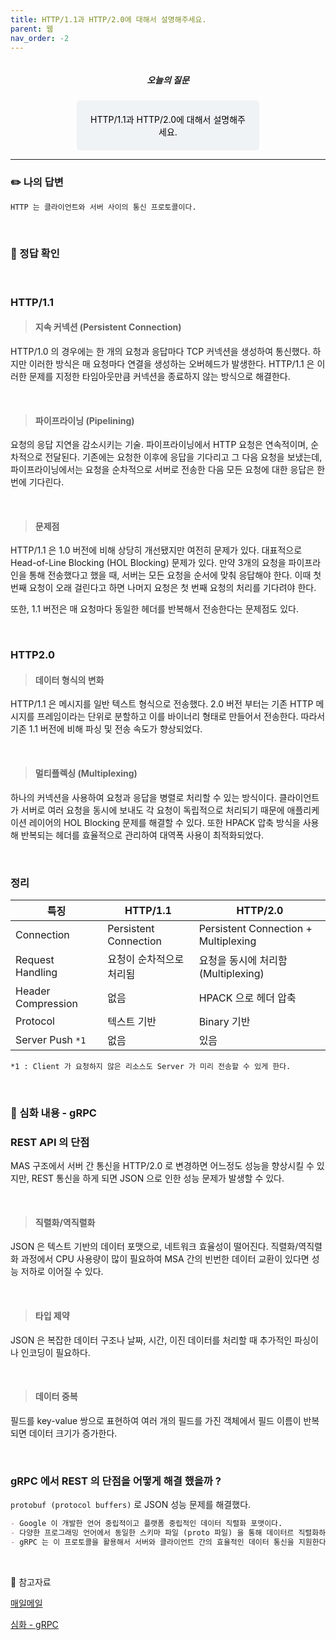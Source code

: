 ```yaml
---
title: HTTP/1.1과 HTTP/2.0에 대해서 설명해주세요.
parent: 웹
nav_order: -2
---
```


<div style="text-align: center; display: flex;
    flex-direction: column;
    align-items: center;">
    <h5>오늘의 질문</h5>
    <div style="color: black; background-color: #F0F3F5; border-radius: 5px; width: 50%; padding: 20px;">
    HTTP/1.1과 HTTP/2.0에 대해서 설명해주세요.
    </div>
</div>

---

### ✏️ 나의 답변
``` markdown
HTTP 는 클라이언트와 서버 사이의 통신 프로토콜이다.
```

<br>

### 📍 정답 확인

<br>

### HTTP/1.1

> #### 지속 커넥션 (Persistent Connection)

HTTP/1.0 의 경우에는 한 개의 요청과 응답마다 TCP 커넥션을 생성하여 통신했다. 하지만 이러한 방식은 매 요청마다 연결을 생성하는 오버헤드가 발생한다. HTTP/1.1 은 이러한 문제를 지정한 타임아웃만큼 커넥션을 종료하지 않는 방식으로 해결한다.

<br>

> #### 파이프라이닝 (Pipelining)

요청의 응답 지연을 감소시키는 기술. 파이프라이닝에서 HTTP 요청은 연속적이며, 순차적으로 전달된다. 기존에는 요청한 이후에 응답을 기다리고 그 다음 요청을 보냈는데, 파이프라이닝에서는 요청을 순차적으로 서버로 전송한 다음 모든 요청에 대한 응답은 한 번에 기다린다.

<br>

> #### 문제점

HTTP/1.1 은 1.0 버전에 비해 상당히 개선됐지만 여전히 문제가 있다. 대표적으로 Head-of-Line Blocking (HOL Blocking) 문제가 있다. 만약 3개의 요청을 파이프라인을 통해 전송했다고 했을 때, 서버는 모든 요청을 순서에 맞춰 응답해야 한다. 이때 첫 번째 요청이 오래 걸린다고 하면 나머지 요청은 첫 번째 요청의 처리를 기다려야 한다.

또한, 1.1 버전은 매 요청마다 동일한 헤더를 반복해서 전송한다는 문제점도 있다.

<br>

### HTTP2.0

> #### 데이터 형식의 변화

HTTP/1.1 은 메시지를 일반 텍스트 형식으로 전송했다. 2.0 버전 부터는 기존 HTTP 메시지를 프레임이라는 단위로 분할하고 이를 바이너리 형태로 만들어서 전송한다. 따라서 기존 1.1 버전에 비해 파싱 및 전송 속도가 향상되었다.

<br>

> #### 멀티플렉싱 (Multiplexing)

하나의 커넥션을 사용하여 요청과 응답을 병렬로 처리할 수 있는 방식이다. 클라이언트가 서버로 여러 요청을 동시에 보내도 각 요청이 독립적으로 처리되기 때문에 애플리케이션 레이어의 HOL Blocking 문제를 해결할 수 있다. 또한 HPACK 압축 방식을 사용해 반복되는 헤더를 효율적으로 관리하여 대역폭 사용이 최적화되었다.

<br>

### 정리

| 특징 | HTTP/1.1 | HTTP/2.0 |
|---|---|---|
| Connection | Persistent Connection | Persistent Connection + Multiplexing |
| Request Handling | 요청이 순차적으로 처리됨 | 요청을 동시에 처리함 (Multiplexing) |
| Header Compression | 없음 | HPACK 으로 헤더 압축 |
| Protocol | 텍스트 기반 | Binary 기반 |
| Server Push ```*1``` | 없음 | 있음 |

```*1 : Client 가 요청하지 않은 리소스도 Server 가 미리 전송할 수 있게 한다.```

<br>

### 🚀 심화 내용 - gRPC

### REST API 의 단점

MAS 구조에서 서버 간 통신을 HTTP/2.0 로 변경하면 어느정도 성능을 향상시킬 수 있지만, REST 통신을 하게 되면 JSON 으로 인한 성능 문제가 발생할 수 있다. 

<br>

> #### 직렬화/역직렬화

JSON 은 텍스트 기반의 데이터 포맷으로, 네트워크 효율성이 떨어진다. 직렬화/역직렬화 과정에서 CPU 사용량이 많이 필요하여 MSA 간의 빈번한 데이터 교환이 있다면 성능 저하로 이어질 수 있다.

<br>

> #### 타입 제약

JSON 은 복잡한 데이터 구조나 날짜, 시간, 이진 데이터를 처리할 때 추가적인 파싱이나 인코딩이 필요하다.

<br>

> #### 데이터 중복

필드를 key-value 쌍으로 표현하여 여러 개의 필드를 가진 객체에서 필드 이름이 반복되면 데이터 크기가 증가한다.

<br>

### gRPC 에서 REST 의 단점을 어떻게 해결 했을까 ?

```protobuf (protocol buffers)``` 로 JSON 성능 문제를 해결했다.

``` markdown
- Google 이 개발한 언어 중립적이고 플랫폼 중립적인 데이터 직렬화 포맷이다.
- 다양한 프로그래밍 언어에서 동일한 스키마 파일 (proto 파일) 을 통해 데이터르 직렬화하고 역직렬화한다.
- gRPC 는 이 프로토콜을 활용해서 서버와 클라이언트 간의 효율적인 데이터 통신을 지원한다.
```

<br>

🔖 참고자료

[매일메일](https://www.maeil-mail.kr/question/130)

[심화 - gRPC](https://eottabom.github.io/post/why-using-grpc/)